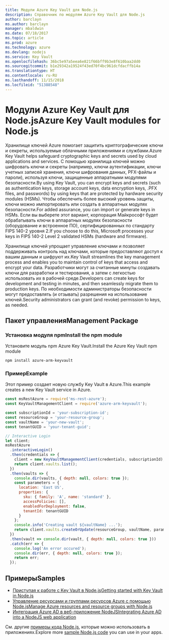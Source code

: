 ```yaml
---
title: Модули Azure Key Vault для Node.js
description: Справочник по модулям Azure Key Vault для Node.js
author: barclayn
ms.author: barclayn
manager: mbaldwin
ms.date: 07/18/2017
ms.topic: article
ms.prod: azure
ms.technology: azure
ms.devlang: nodejs
ms.service: Key Vault
ms.openlocfilehash: 36bc5e97a5eea6e821f66bff9b3e8f610baa2dd0
ms.sourcegitcommit: b1e29342a19524f43ed70f4bc961dcfdacffb14a
ms.translationtype: HT
ms.contentlocale: ru-RU
ms.lasthandoff: 11/15/2018
ms.locfileid: "51388548"
---
```

# <a name="azure-key-vault-modules-for-nodejs"></a><span data-ttu-id="15ca9-103">Модули Azure Key Vault для Node.js</span><span class="sxs-lookup"><span data-stu-id="15ca9-103">Azure Key Vault modules for Node.js</span></span>

<span data-ttu-id="15ca9-104">Хранилище ключей Azure помогает защитить криптографические ключи и секреты, используемые облачными приложениями и службами.</span><span class="sxs-lookup"><span data-stu-id="15ca9-104">Azure Key Vault helps safeguard cryptographic keys and secrets used by cloud applications and services.</span></span> <span data-ttu-id="15ca9-105">С помощью хранилища ключей можно шифровать ключи и секреты (например, ключи аутентификации, ключи учетных записей хранения, ключи шифрования данных, PFX-файлы и пароли), используя ключи, защищенные аппаратными модулями безопасности.</span><span class="sxs-lookup"><span data-stu-id="15ca9-105">By using Key Vault, you can encrypt keys and secrets (such as authentication keys, storage account keys, data encryption keys, .PFX files, and passwords) by using keys that are protected by hardware security modules (HSMs).</span></span> <span data-ttu-id="15ca9-106">Чтобы обеспечить более высокий уровень защиты, ключи можно импортировать или создать в аппаратных модулях безопасности.</span><span class="sxs-lookup"><span data-stu-id="15ca9-106">For added assurance, you can import or generate keys in HSMs.</span></span> <span data-ttu-id="15ca9-107">Если вы выберете этот вариант, корпорация Майкрософт будет обрабатывать ключи в аппаратных модулях безопасности (оборудование и встроенное ПО), сертифицированных по стандарту FIPS 140-2 уровня 2.</span><span class="sxs-lookup"><span data-stu-id="15ca9-107">If you choose to do this, Microsoft processes your keys in FIPS 140-2 Level 2 validated HSMs (hardware and firmware).</span></span>

<span data-ttu-id="15ca9-108">Хранилище ключей упрощает управление ключами и позволяет поддерживать контроль над ключами, которые предоставляют доступ к вашим данным и шифруют их.</span><span class="sxs-lookup"><span data-stu-id="15ca9-108">Key Vault streamlines the key management process and enables you to maintain control of keys that access and encrypt your data.</span></span> <span data-ttu-id="15ca9-109">Разработчики могут за считанные минуты создавать ключи для разработки и тестирования, а затем с легкостью использовать их в рабочей среде.</span><span class="sxs-lookup"><span data-stu-id="15ca9-109">Developers can create keys for development and testing in minutes, and then seamlessly migrate them to production keys.</span></span> <span data-ttu-id="15ca9-110">По необходимости администраторы безопасности могут предоставлять (и отзывать) разрешения на использование ключей.</span><span class="sxs-lookup"><span data-stu-id="15ca9-110">Security administrators can grant (and revoke) permission to keys, as needed.</span></span>

## <a name="management-package"></a><span data-ttu-id="15ca9-111">Пакет управления</span><span class="sxs-lookup"><span data-stu-id="15ca9-111">Management Package</span></span>

### <a name="install-the-npm-module"></a><span data-ttu-id="15ca9-112">Установка модуля npm</span><span class="sxs-lookup"><span data-stu-id="15ca9-112">Install the npm module</span></span> 

<span data-ttu-id="15ca9-113">Установите модуль npm Azure Key Vault.</span><span class="sxs-lookup"><span data-stu-id="15ca9-113">Install the Azure Key Vault npm module</span></span>

```bash
npm install azure-arm-keyvault
```

### <a name="example"></a><span data-ttu-id="15ca9-114">Пример</span><span class="sxs-lookup"><span data-stu-id="15ca9-114">Example</span></span>

<span data-ttu-id="15ca9-115">Этот пример создает новую службу Key Vault в Azure.</span><span class="sxs-lookup"><span data-stu-id="15ca9-115">This example creates a new Key Vault service in Azure.</span></span>

```javascript
const msRestAzure = require('ms-rest-azure');
const KeyVaultManagementClient = require('azure-arm-keyvault');

const subscriptionId = 'your-subscription-id';
const resourceGroup = 'your-resource-group';
const vaultName = 'your-new-vault';
const tenantGUID = 'your-tenant-guid';

// Interactive Login
let client;
msRestAzure
  .interactiveLogin()
  .then(credentials => {
    client = new KeyVaultManagementClient(credentials, subscriptionId);
    return client.vaults.list();
  })
  .then(vaults => {
    console.dir(vaults, { depth: null, colors: true });
    const parameters = {
      location: 'East US',
      properties: {
        sku: { family: 'A', name: 'standard' },
        accessPolicies: [],
        enabledForDeployment: false,
        tenantId: tenantGUID
      }
    };
    console.info('Creating vault ${vaultName} ...');
    return client.vaults.createOrUpdate(resourceGroup, vaultName, parameters);
  })
  .then(vault => console.dir(vault, { depth: null, colors: true }))
  .catch(err => {
    console.log('An error occured');
    console.dir(err, { depth: null, colors: true });
    return err;
  });
```

## <a name="samples"></a><span data-ttu-id="15ca9-116">Примеры</span><span class="sxs-lookup"><span data-stu-id="15ca9-116">Samples</span></span>

- [<span data-ttu-id="15ca9-117">Приступая к работе с Key Vault в Node.js</span><span class="sxs-lookup"><span data-stu-id="15ca9-117">Getting started with Key Vault in Node.js</span></span>](https://azure.microsoft.com/resources/samples/key-vault-node-getting-started/)
- [<span data-ttu-id="15ca9-118">Управление ресурсами и группами ресурсов Azure с помощью Node.js</span><span class="sxs-lookup"><span data-stu-id="15ca9-118">Manage Azure resources and resource groups with Node.js</span></span>](https://azure.microsoft.com/resources/samples/resource-manager-node-resources-and-groups/) 
- [<span data-ttu-id="15ca9-119">Интеграция Azure AD в веб-приложение NodeJS</span><span class="sxs-lookup"><span data-stu-id="15ca9-119">Integrating Azure AD into a NodeJS web application</span></span>](https://azure.microsoft.com/resources/samples/active-directory-node-webapp-openidconnect/) 

<span data-ttu-id="15ca9-120">См. другие [примеры кода Node.js](https://azure.microsoft.com/resources/samples/?platform=nodejs), которые можно использовать в приложениях.</span><span class="sxs-lookup"><span data-stu-id="15ca9-120">Explore more [sample Node.js code](https://azure.microsoft.com/resources/samples/?platform=nodejs) you can use in your apps.</span></span>
